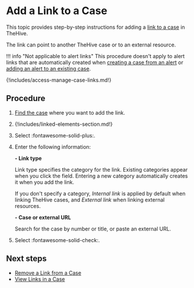 # Add a Link to a Case

<!-- md:version 5.5 -->

This topic provides step-by-step instructions for adding a [link to a case](../about-cases.md#linking-elements) in TheHive.

The link can point to another TheHive case or to an external resource.

!!! info "Not applicable to alert links"
    This procedure doesn't apply to alert links that are automatically created when [creating a case from an alert](../../alerts/create-a-case-from-an-alert.md) or [adding an alert to an existing case](../../alerts/add-an-alert-to-an-existing-case.md).

{!includes/access-manage-case-links.md!}

<h2>Procedure</h2>

1. [Find the case](../search-for-cases/find-a-case.md) where you want to add the link.

2. {!includes/linked-elements-section.md!}

3. Select :fontawesome-solid-plus:.

4. Enter the following information:

    **- Link type**

    Link type specifies the category for the link. Existing categories appear when you click the field. Entering a new category automatically creates it when you add the link.

    If you don't specify a category, *Internal link* is applied by default when linking TheHive cases, and *External link* when linking external resources.

    **- Case or external URL**

    Search for the case by number or title, or paste an external URL.

5. Select :fontawesome-solid-check:.

<h2>Next steps</h2>

* [Remove a Link from a Case](remove-a-link-from-a-case.md)
* [View Links in a Case](view-links-in-a-case.md)